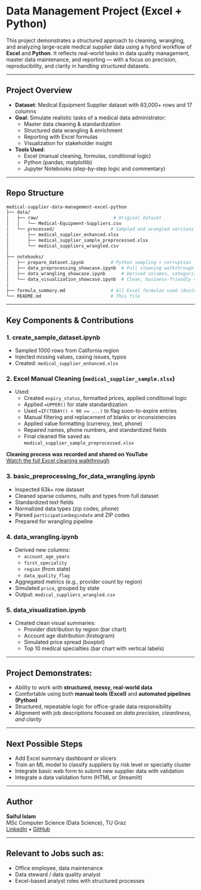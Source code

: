 
# Data Management Project (Excel + Python)

This project demonstrates a structured approach to cleaning, wrangling, and analyzing large-scale medical supplier data using a hybrid workflow of **Excel** and **Python**. It reflects real-world tasks in data quality management, master data maintenance, and reporting — with a focus on precision, reproducibility, and clarity in handling structured datasets.


---

## Project Overview

- **Dataset**: Medical Equipment Supplier dataset with 63,000+ rows and 17 columns
- **Goal**: Simulate realistic tasks of a medical data administrator:
  - Master data cleaning & standardization
  - Structured data wrangling & enrichment
  - Reporting with Excel formulas
  - Visualization for stakeholder insight
- **Tools Used**:
  - Excel (manual cleaning, formulas, conditional logic)
  - Python (pandas, matplotlib)
  - Jupyter Notebooks (step-by-step logic and commentary)

---

## Repo Structure

```bash
medical-supplier-data-management-excel-python
├── data/
│   ├── raw/                            # Original dataset
│   │   └── Medical-Equipment-Suppliers.csv
│   └── processed/                     # Sampled and wrangled versions
│       ├── medical_supplier_enhanced.xlsx
│       ├── medical_supplier_sample_preprocessed.xlsx
│       └── medical_suppliers_wrangled.csv
│
├── notebooks/
│   ├── prepare_dataset.ipynb          # Python sampling + corruption
│   ├── data_preprocessing_showcase.ipynb  # Full cleaning walkthrough
│   ├── data_wrangling_showcase.ipynb      # Derived columns, categorization
│   └── data_visualization_showcase.ipynb  # Clean, business-friendly visuals
│
├── formula_summary.md                 # All Excel formulas used (Austrian Excel)
└── README.md                          # This file
```

---

## Key Components & Contributions

### 1. **create_sample_dataset.ipynb**
- Sampled 1000 rows from California region
- Injected missing values, casing issues, typos
- Created: `medical_supplier_enhanced.xlsx`

### 2. **Excel Manual Cleaning (`medical_supplier_sample.xlsx`)**
- Used:
  - Created `expiry_status`, formatted prices, applied conditional logic
  - Applied `=UPPER()` for state standardization
  - Used `=IF(TODAY() + 90 >= ...)` to flag soon-to-expire entries
  - Manual filtering and replacement of blanks or inconsistencies
  - Applied value formatting (currency, text, phone)
  - Repaired names, phone numbers, and standardized fields
  - Final cleaned file saved as: `medical_supplier_sample_preprocessed.xlsx`

**Cleaning process was recorded and shared on YouTube**  
[Watch the full Excel cleaning walkthrough](https://www.youtube.com/watch?v=ETS3sLfkHCg&t=16s)

### 3. **basic_preprocessing_for_data_wrangling.ipynb**
- Inspected 63k+ row dataset
- Cleaned sparse columns, nulls and types from full dataset
- Standardized text fields
- Normalized data types (zip codes, phone)
- Parsed `participationbegindate` and ZIP codes
- Prepared for wrangling pipeline

### 4. **data_wrangling.ipynb**
- Derived new columns:
  - `account_age_years`
  - `first_speciality`
  - `region` (from state)
  - `data_quality_flag`
- Aggregated metrics (e.g., provider count by region)
- Simulated `price`, grouped by state
- Output: `medical_suppliers_wrangled.csv`

### 5. **data_visualization.ipynb**
- Created clean visual summaries:
  - Provider distribution by region (bar chart)
  - Account age distribution (histogram)
  - Simulated price spread (boxplot)
  - Top 10 medical specialties (bar chart with vertical labels)

---

## Project Demonstrates: 

- Ability to work with **structured, messy, real-world data**
- Comfortable using both **manual tools (Excel)** and **automated pipelines (Python)**
- Structured, repeatable logic for office-grade data responsibility
- Alignment with job descriptions focused on *data precision, cleanliness, and clarity*

---

## Next Possible Steps
- Add Excel summary dashboard or slicers
- Train an ML model to classify suppliers by risk level or specialty cluster
- Integrate basic web form to submit new supplier data with validation
- Integrate a data validation form (HTML or Streamlit)

---

## Author
**Saiful Islam**  
MSc Computer Science (Data Science), TU Graz  
[LinkedIn](https://linkedin.com/in/saifar) • [GitHub](https://github.com/saifar-tug)

---

## Relevant to Jobs such as:
- Office employee, data maintenance 
- Data steward / data quality analyst
- Excel-based analyst roles with structured processes
